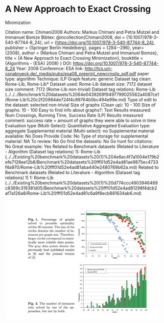 # A New Approach to Exact Crossing
Minimization

Citation name: Chimani2008
Authors: Markus Chimani and Petra Mutzel and Immanuel Bomze
Bibtex: @incollection{Chimani2008,
doi = {10.1007/978-3-540-87744-8_24},
url = {https://doi.org/10.1007/978-3-540-87744-8_24},
publisher = {Springer Berlin Heidelberg},
pages = {284--296},
year= {2008},
author = {Markus Chimani and Petra Mutzel and Immanuel Bomze},
title = {A New Approach to Exact Crossing Minimization},
booktitle = {Algorithms - {ESA} 2008}
}
DOI: https://doi.org/10.1007/978-3-540-87744-8_24
Year: 2008
Conference: ESA
link: http://tcs.uni-osnabrueck.de/_media/pubs/esa08_preprint_newcrnoilp_pdf.pdf
paper type: algorithm
Technique: ILP
Graph feature: generic
Dataset tag clean: Rome-Lib, Rome-Lib*
Dataset used: Rome-Lib
dataset size: 7172
dataset size comment: 7172 (Rome-Lib non-trivial)
Dataset tag relations: Rome-Lib (../../../Benchmark%20datasets%2064e0439269f9497799025562a4087ce1/Rome-Lib%20c2f20984de724f4c89764b0bc494e99e.md)
Type of edit to the dataset: selected non-trivial
Size of graphs (Clean up): 10 - 100
Size of graphs: 10 - 100
Easy to find info about graphs?: Text
Results measured: Num Crossings, Running Time, Success Rate (LP)
Results measured comment: success rate = amount of graphs they were able to solve in time
Evaluation type (Multi-Select): Quantitative Aggregated
Evaluation type: aggregate
Supplemental material (Multi-select): no
Supplemental material available: No
Does Provide Code: No
Type of storage for supplemental material: NA
To review: No
Go find the datasets: No
Go hunt for citations: No
Great example: Yes
Related to Benchmark datasets (Related to Literature - Algorithm (Dataset tag relations) 1): Rome-Lib (../../Existing%20benchmark%20datasets%20(1)%204e6ac4f7a1004e179b2efe7128ee12b8/Benchmark%20datasets%20fff01d52e4ad81ae9875ec4733f4a970/Rome-Lib%20fff01d52e4ad81aba440e2480769b62a.md)
Related to Benchmark datasets (Related to Literature - Algorithm (Dataset tag relations) 1) 1: Rome-Lib (../../Existing%20benchmark%20datasets%20(1)%20d774ccc4903946489c8369c319381d05/Benchmark%20datasets%20fff01d52e4ad81298f4dcb2af7a126a8/Rome-Lib%20fff01d52e4ad81c6a9f8ecb881634ab6.md)

![Untitled](A%20New%20Approach%20to%20Exact%20Crossing%20Minimization%202545ef78b5004999bf3804868ae42b57/Untitled.png)